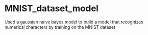 # MNIST_dataset_model
Used a gaussian naive bayes model to build a model that recognizes numerical characters by training on the MNIST dataset
